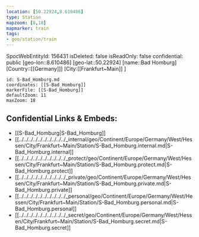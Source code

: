 ```yaml
---
location: [50.22924,8.610486]
type: Station 
mapzoom: [8,18] 
mapmarker: train 
tags:
- geo/station/train
---
```

SpocWebEntityId: 156431
isDeleted: false
isReadOnly: false
confidential: public
[geo-lon::8.610486]
[geo-lat::50.22924]
[name::Bad Homburg]
[Country::[[Germany]]]
[City:[[Frankfurt~Main]] ]


```leaflet
id: S-Bad_Homburg.md
coordinates: [[S-Bad_Homburg]]
markerFile: [[S-Bad_Homburg]]
defaultZoom: 11 
maxZoom: 18
```


## Confidential Links & Embeds: 
- [[S-Bad_Homburg|S-Bad_Homburg]] 
- [[../../../../../../../../../../_internal/geo/Continent/Europe/Germany/West/Hessen/City/Frankfurt~Main/Station/S-Bad_Homburg.internal.md|S-Bad_Homburg.internal]] 
- [[../../../../../../../../../../_protect/geo/Continent/Europe/Germany/West/Hessen/City/Frankfurt~Main/Station/S-Bad_Homburg.protect.md|S-Bad_Homburg.protect]] 
- [[../../../../../../../../../../_private/geo/Continent/Europe/Germany/West/Hessen/City/Frankfurt~Main/Station/S-Bad_Homburg.private.md|S-Bad_Homburg.private]] 
- [[../../../../../../../../../../_personal/geo/Continent/Europe/Germany/West/Hessen/City/Frankfurt~Main/Station/S-Bad_Homburg.personal.md|S-Bad_Homburg.personal]] 
- [[../../../../../../../../../../_secret/geo/Continent/Europe/Germany/West/Hessen/City/Frankfurt~Main/Station/S-Bad_Homburg.secret.md|S-Bad_Homburg.secret]] 
